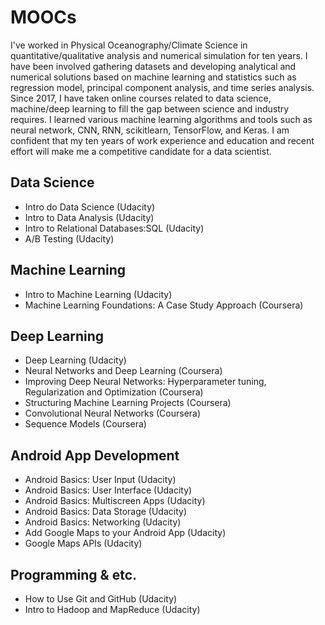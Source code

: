 # MOOCs
I've worked in Physical Oceanography/Climate Science in quantitative/qualitative analysis and numerical simulation for ten years. I have been involved gathering datasets and developing analytical and numerical solutions based on machine learning and statistics such as regression model, principal component analysis, and time series analysis. Since 2017, I have taken online courses related to data science, machine/deep learning to fill the gap between science and industry requires. I learned various machine learning algorithms and tools such as neural network, CNN, RNN, scikitlearn, TensorFlow, and Keras. I am confident that my ten years of work experience and education and recent effort will make me a competitive candidate for a data scientist.


## Data Science
- Intro do Data Science (Udacity)
- Intro to Data Analysis (Udacity)
- Intro to Relational Databases:SQL (Udacity)
- A/B Testing (Udacity)

## Machine Learning
- Intro to Machine Learning (Udacity)
- Machine Learning Foundations: A Case Study Approach (Coursera)

## Deep Learning
- Deep Learning (Udacity)
- Neural Networks and Deep Learning (Coursera)
- Improving Deep Neural Networks: Hyperparameter tuning, Regularization and Optimization (Coursera)
- Structuring Machine Learning Projects (Coursera)
- Convolutional Neural Networks (Coursera)
- Sequence Models (Coursera)

## Android App Development 
- Android Basics: User Input (Udacity)
- Android Basics: User Interface (Udacity)
- Android Basics: Multiscreen Apps (Udacity)
- Android Basics: Data Storage (Udacity)
- Android Basics: Networking (Udacity)
- Add Google Maps to your Android App (Udacity)
- Google Maps APIs (Udacity)

## Programming & etc. 
- How to Use Git and GitHub (Udacity)
- Intro to Hadoop and MapReduce (Udacity)





